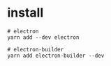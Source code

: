 # install

```shell
# electron
yarn add --dev electron

# electron-builder
yarn add electron-builder --dev
```
